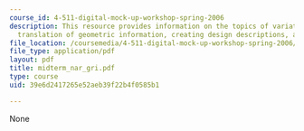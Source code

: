 ```yaml
---
course_id: 4-511-digital-mock-up-workshop-spring-2006
description: This resource provides information on the topics of variations and constrains,
  translation of geometric information, creating design descriptions, and future exploration.
file_location: /coursemedia/4-511-digital-mock-up-workshop-spring-2006/39e6d2417265e52aeb39f22b4f0585b1_midterm_nar_gri.pdf
file_type: application/pdf
layout: pdf
title: midterm_nar_gri.pdf
type: course
uid: 39e6d2417265e52aeb39f22b4f0585b1

---
```

None